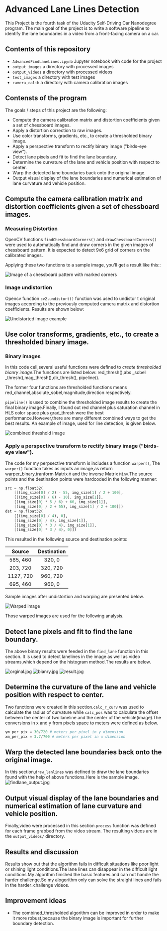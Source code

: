 # Advanced Lane Lines Detection
This Project is the fourth task of the Udacity Self-Driving Car Nanodegree program. The main goal of the project is to write a  software pipeline to identify the lane boundaries in a video from a front-facing camera on a car.

## Contents of this repository

- `AdvancedFindLaneLines.ipynb` Jupyter notebook with code for the project
- `output_images` a directory with processed images
- `output_videos` a directory with processed videos
- `test_images` a directory with test images
- `camera_calib` a directory with camera calibration images


## Contensts of the program

The goals / steps of this project are the following:

* Compute the camera calibration matrix and distortion coefficients given a set of chessboard images.
* Apply a distortion correction to raw images.
* Use color transforms, gradients, etc., to create a thresholded binary image.
* Apply a perspective transform to rectify binary image ("birds-eye view").
* Detect lane pixels and fit to find the lane boundary.
* Determine the curvature of the lane and vehicle position with respect to center.
* Warp the detected lane boundaries back onto the original image.
* Output visual display of the lane boundaries and numerical estimation of lane curvature and vehicle position.



## Compute the camera calibration matrix and distortion coefficients given a set of chessboard images.

### Measuring Distortion

OpenCV functions `findChessboardCorners()` and `drawChessboardCorners()` were used to automatically find and draw corners in the given images of chessboard pattern. It is expected to detect 9x6 grid of corners on the calibrated images.

Applying these two functions to a sample image, you'll get a result like this::

![Image of a chessboard pattern with marked corners](output_images/find_corners.jpg)


### Image undistortion
Opencv function `cv2.undistort()` function was used to undistor t original images according to the  previously computed camera matrix and distortion coefficients. Results are shown below:


![Undistorted image example](output_images/undistort_output.jpg)

## Use color transforms, gradients, etc., to create a thresholded binary image.

### Binary images

In this code cell,several useful functions were defined to *create thresholded bianry image*.The functions are listed below:
red_thresh(),abs _sobel _thresh(),mag_thresh(),dir_thresh(),
pipeline().

The former four functions are thresholded functions means red_channel,absolute_sobel,magnitude,direction respectively. 

`pipeline()` is used to combine the thresholded image results to create the final binary image.Finally, I found out red channel plus saturation channel in HLS color space plus grad_thresh were the best performance.However,there are many 
different combined ways to get the best results. An example of image, used for line detection, is given below.

![combined threshold image](output_images/combined_output.jpg)

### Apply a perspective transform to rectify binary image ("birds-eye view").

The code for my perpsective transform is includes a function `warper()`, The `warper()` function takes as inputs an image,as
return warper_binary,tranform Matrix `M` and the inverse Matrix `Minv`.The source points and the destination points were hardcoded in the following manner: 

```Python
src = np.float32(
	[[(img_size[0] / 2) - 55, img_size[1] / 2 + 100],
	[((img_size[0] / 6) - 10), img_size[1]],
	[(img_size[0] * 5 / 6) + 60, img_size[1]],
	[(img_size[0] / 2 + 55), img_size[1] / 2 + 100]])
dst = np.float32(
	[[(img_size[0] / 4), 0],
	[(img_size[0] / 4), img_size[1]],
	[(img_size[0] * 3 / 4), img_size[1]],
	[(img_size[0] * 3 / 4), 0]])
```

This resulted in the following source and destination points:

| Source        | Destination   | 
|:-------------:|:-------------:| 
| 585, 460      | 320, 0        | 
| 203, 720      | 320, 720      |
| 1127, 720     | 960, 720      |
| 695, 460      | 960, 0        |

Sample images after undistortion and warping are presented below.

![Warped image](output_images/warped_output.jpg)

Those warped images are used for the following analysis. 

## Detect lane pixels and fit to find the lane boundary.

The above binary results were feeded in the `find_lane` function in this section. It is used to detect lanelines in the image as well as video streams,which depend on the histogram method.The results are below.

![orginal.jpg](output_images/find_lanelines1.jpg)
![bianry.jpg](output_images/find_lanelines2.jpg)
![result.jpg](output_images/find_lanelines3.jpg)

## Determine the curvature of the lane and vehicle position with respect to center.

Two functions were created in this section.`calc_r_curv` was used to calculate the radius of curvature while `calc_pos` was
to calculate the offset between the center of two laneline and 
the center of the vehicle(image).The conversions in x and y from pixels space to meters were defined as below.
```python
ym_per_pix = 30/720 # meters per pixel in y dimension
xm_per_pix = 3.7/700 # meters per pixel in x dimension
```

## Warp the detected lane boundaries back onto the original image.
 
In this section,`draw_lanlines` was defined to draw the lane
boundaries found with the help of above functions.Here is the
sample image.
![findlane_output.jpg](output_images/findlanes_output.jpg)

## Output visual display of the lane boundaries and numerical estimation of lane curvature and vehicle position.

Finally,video were processed in this section.`process` function
was defined for each frame grabbed from the video stream. The 
resulting videos are in the `output_videos/` directory.

## Results and discussion

   Results show out that the algorithm fails in difficult 
situations like poor light or shining light conditions.The lane lines can disappear in the difficult light conditions.My algorithm finished the basic features and can not handle the harder challenge.So my alogorithm only can solve the straight lines and fails in the harder_challenge videos.


## Improvement ideas
- The combined_thresholded algorithm can be improved in order to make it more robust,because the binary image is important 
for further boundary detection.
 
